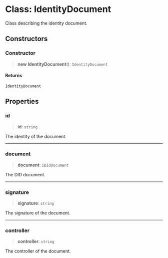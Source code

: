 # Class: IdentityDocument

Class describing the identity document.

## Constructors

### Constructor

> **new IdentityDocument**(): `IdentityDocument`

#### Returns

`IdentityDocument`

## Properties

### id

> **id**: `string`

The identity of the document.

***

### document

> **document**: `IDidDocument`

The DID document.

***

### signature

> **signature**: `string`

The signature of the document.

***

### controller

> **controller**: `string`

The controller of the document.
